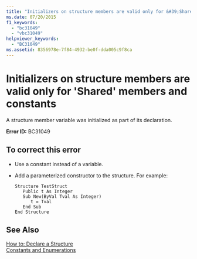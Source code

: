 ```yaml
---
title: "Initializers on structure members are valid only for &#39;Shared&#39; members and constants"
ms.date: 07/20/2015
f1_keywords: 
  - "bc31049"
  - "vbc31049"
helpviewer_keywords: 
  - "BC31049"
ms.assetid: 8356978e-7f84-4932-be0f-dda005c9f8ca
---
```

# Initializers on structure members are valid only for &#39;Shared&#39; members and constants
A structure member variable was initialized as part of its declaration.  
  
 **Error ID:** BC31049  
  
## To correct this error  
  
- Use a constant instead of a variable.  
  
- Add a parameterized constructor to the structure. For example:  
  
  ```  
  Structure TestStruct  
     Public t As Integer  
     Sub New(ByVal Tval As Integer)  
        t = Tval  
     End Sub  
  End Structure  
  ```  
  
## See Also  
 [How to: Declare a Structure](../../visual-basic/programming-guide/language-features/data-types/how-to-declare-a-structure.md)  
 [Constants and Enumerations](../../visual-basic/programming-guide/language-features/constants-enums/index.md)
